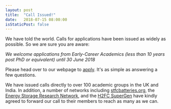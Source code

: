 ```yaml
---
layout: post
title:  "Call Issued!"
date:   2018-07-15 08:00:00
isStaticPost: false
---
```


We have told the world. Calls for applications have been issued as widely as possible. So we are sure you are aware:

*We welcome applications from Early-Career Academics (less than 10 years post PhD or equivalent) until 30 June 2018*

Please head over to our webpage to [apply](http://www.elchemroutes2018.events/apply). It's as simple as answering a few questions.

We have issued calls directly to over 100 academic groups in the UK and India. In addition, a number of networks including [stfcbatteries.org](http://stfcbatteries.org), the [Energy Storage Research Network](http://energysuperstore.org/esrn/), and the [H2FC SuperGen](http://www.h2fcsupergen.com) have kindly agreed to forward our call to their members to reach as many as we can.
